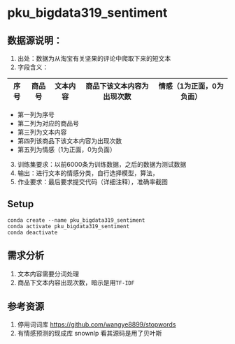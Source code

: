 # pku_bigdata319_sentiment


## 数据源说明：

1. 出处：数据为从淘宝有关坚果的评论中爬取下来的短文本
2. 字段含义： 

|序号|商品号|文本内容|商品下该文本内容为出现次数|情感（1为正面，0为负面）|
|:--:|:--:|:--:|:--:|:--:|


  - 第一列为序号
  - 第二列为对应的商品号
  - 第三列为文本内容
  - 第四列该商品下该文本内容为出现次数
  - 第五列为情感（1为正面，0为负面）
  
  
3. 训练集要求：以前6000条为训练数据，之后的数据为测试数据
4. 输出：进行文本的情感分类，自行选择模型，算法，
5. 作业要求：最后要求提交代码（详细注释），准确率截图

## Setup

```
conda create --name pku_bigdata319_sentiment
conda activate pku_bigdata319_sentiment
conda deactivate
```

## 需求分析

1. 文本内容需要分词处理
2. 商品下文本内容出现次数，暗示是用`TF-IDF`  

## 参考资源

1. 停用词词库 https://github.com/wangye8899/stopwords
2. 有情感预测的现成库 snownlp 看其源码是用了贝叶斯
